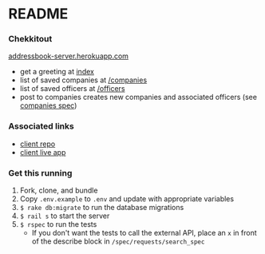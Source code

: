 # README

### Chekkitout

[addressbook-server.herokuapp.com](https://addressbook-server.herokuapp.com/)

* get a greeting at [index](https://addressbook-server.herokuapp.com/)
* list of saved companies at [/companies](https://addressbook-server.herokuapp.com/companies)
* list of saved officers at [/officers](https://addressbook-server.herokuapp.com/officers)
* post to companies creates new companies and associated officers (see [companies spec](./spec/requests/companies_spec.rb))

### Associated links

* [client repo](https://github.com/craftninja/address-book-client)
* [client live app](https://addressbook-client.herokuapp.com/)

### Get this running

1. Fork, clone, and bundle
1. Copy `.env.example` to `.env` and update with appropriate variables
1. `$ rake db:migrate` to run the database migrations
1. `$ rail s` to start the server
1. `$ rspec` to run the tests
    * If you don't want the tests to call the external API, place an `x` in front of the describe block in `/spec/requests/search_spec`
